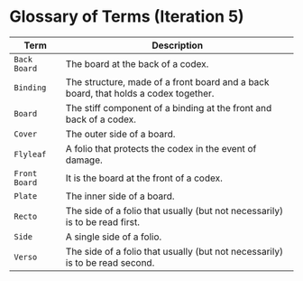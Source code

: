 # Glossary of Terms (Iteration 5)

| Term         | Description                                                           |
|--------------|-----------------------------------------------------------------------|
| `Back Board`               | The board at the back of a codex. |
| `Binding`                  | The structure, made of a front board and a back board, that holds a codex together. |
| `Board`                    | The stiff component of a binding at the front and back of a codex. |
| `Cover`                    | The outer side of a board. |
| `Flyleaf`                  | A folio that protects the codex in the event of damage. |
| `Front Board`              | It is the board at the front of a codex. |
| `Plate`                    | The inner side of a board. |
| `Recto`      | The side of a folio that usually (but not necessarily) is to be read first. |
| `Side`       | A single side of a folio. |
| `Verso`      | The side of a folio that usually (but not necessarily) is to be read second. |
